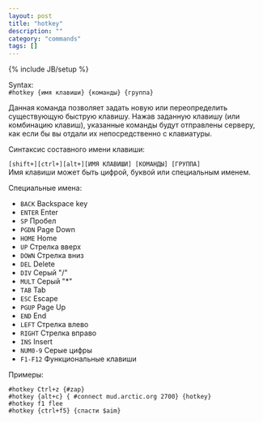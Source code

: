 ```yaml
---
layout: post
title: "hotkey"
description: ""
category: "commands"
tags: []
---
```

{% include JB/setup %}

Syntax:  
`#hotkey {имя клавиши} {команды} {группа}`

Данная команда позволяет задать новую или переопределить существующую быструю клавишу. 
Нажав заданную клавишу (или комбинацию клавиш), указанные команды будут отправлены серверу, как если бы вы отдали их непосредственно с клавиатуры.

Синтаксис составного имени клавиши:

`[shift+][ctrl+][alt+][ИМЯ КЛАВИШИ] [КОМАНДЫ] [ГРУППА]`  
Имя клавиши может быть цифрой, буквой или специальным именем.

Специальные имена:

- `BACK`	Backspace key			
- `ENTER`	Enter					
- `SP`	    Пробел					
- `PGDN`	Page Down				
- `HOME`	Home					
- `UP`	    Стрелка вверх			
- `DOWN`	Стрелка вниз			
- `DEL`	    Delete					
- `DIV`	    Серый "/"				
- `MULT`	Серый "*"
- `TAB`	    Tab                       
- `ESC`	    Escape                    
- `PGUP`	Page Up                  
- `END`	    End                       
- `LEFT`	Стрелка влево            
- `RIGHT`	Стрелка вправо          
- `INS`	    Insert                    
- `NUM0-9`  Серые цифры            
- `F1-F12`  Функциональные клавиши 

Примеры:  

    #hotkey Ctrl+z {#zap}
    #hotkey {alt+c} { #connect mud.arctic.org 2700} {hotkey}
    #hotkey f1 flee
    #hotkey {ctrl+f5} {спасти $aim}
